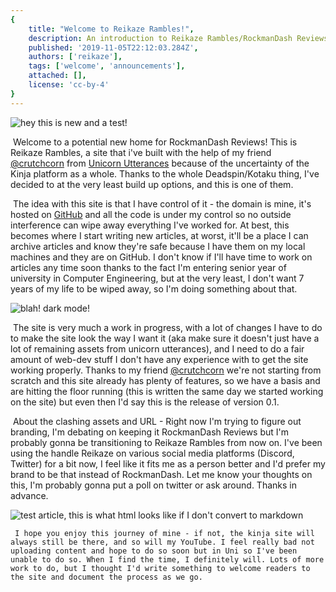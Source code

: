```yaml
---
{
    title: "Welcome to Reikaze Rambles!",
    description: An introduction to Reikaze Rambles/RockmanDash Reviews,
    published: '2019-11-05T22:12:03.284Z',
    authors: ['reikaze'],
    tags: ['welcome', 'announcements'],
    attached: [],
    license: 'cc-by-4'
}
---
```

![hey this is new and a test!](https://i.imgur.com/CnQ1J0G.png)

​	Welcome to a potential new home for RockmanDash Reviews! This is Reikaze Rambles, a site that i've built with the help of my friend [@crutchcorn](https://twitter.com/crutchcorn) from [Unicorn Utterances](https://unicorn-utterances.com/) because of the uncertainty of the Kinja platform as a whole. Thanks to the whole Deadspin/Kotaku thing, I've decided to at the very least build up options, and this is one of them.

​	The idea with this site is that I have control of it - the domain is mine, it's hosted on [GitHub](https://github.com/Reikaze/ReikazeRambles) and all the code is under my control so no outside interference can wipe away everything I've worked for. At best, this becomes where I start writing new articles, at worst, it'll be a place I can archive articles and know they're safe because I have them on my local machines and they are on GitHub. I don't know if I'll have time to work on articles any time soon thanks to the fact I'm entering senior year of university in Computer Engineering, but at the very least, I don't want 7 years of my life to be wiped away, so I'm doing something about that.

![blah! dark mode!](https://i.imgur.com/UJmwwqb.png)

​	The site is very much a work in progress, with a lot of changes I have to do to make the site look the way I want it (aka make sure it doesn't just have a lot of remaining assets from unicorn utterances), and I need to do a fair amount of web-dev stuff I don't have any experience with to get the site working properly. Thanks to my friend [@crutchcorn](https://twitter.com/crutchcorn) we're not starting from scratch and this site already has plenty of features, so we have a basis and are hitting the floor running (this is written the same day we started working on the site) but even then I'd say this is the release of version 0.1.

​	About the clashing assets and URL - Right now I'm trying to figure out branding, I'm debating on keeping it RockmanDash Reviews but I'm probably gonna be transitioning to Reikaze Rambles from now on. I've been using the handle Reikaze on various social media platforms (Discord, Twitter) for a bit now, I feel like it fits me as a person better and I'd prefer my brand to be that instead of RockmanDash. Let me know your thoughts on this, I'm probably gonna put a poll on twitter or ask around. Thanks in advance.

![test article, this is what html looks like if I don't convert to markdown](https://i.imgur.com/SryXtKc.png)

 	 I hope you enjoy this journey of mine - if not, the kinja site will always still be there, and so will my YouTube. I feel really bad not uploading content and hope to do so soon but in Uni so I've been unable to do so. When I find the time, I definitely will. Lots of more work to do, but I thought I'd write something to welcome readers to the site and document the process as we go.